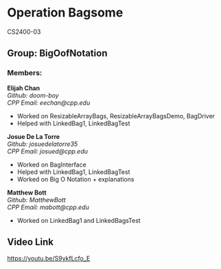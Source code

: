 # Operation Bagsome
CS2400-03

## Group: BigOofNotation

### Members:
**Elijah Chan**  
_Github: doom-boy_  
_CPP Email: eechan@cpp.edu_ 
* Worked on ResizableArrayBags, ResizableArrayBagsDemo, BagDriver
* Helped with LinkedBag1, LinkedBagTest

**Josue De La Torre**  
_Github: josuedelatorre35_  
_CPP Email: josued@cpp.edu_  
* Worked on BagInterface  
* Helped with LinkedBag1, LinkedBagTest
* Worked on Big O Notation + explanations

**Matthew Bott**  
_Github: MatthewBott_  
_CPP Email: mabott@cpp.edu_  
* Worked on LinkedBag1 and LinkedBagsTest

## Video Link
https://youtu.be/S9ykfLcfo_E
